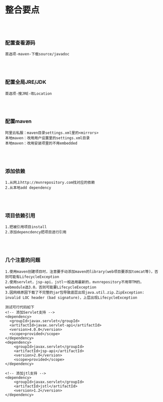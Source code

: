 # 整合要点

<br><br>
### 配置查看源码
```
首选项-maven-下载source/javadoc
```

<br><br>
### 配置全局JRE/JDK
```
首选项-搜JRE-改Location
```

<br><br>
### 配置maven
```
阿里云私服：maven目录settings.xml里的<mirrors>
本地maven：改用用户设置里的settings.xml目录
本地maven：改用安装项里的不用embedded
```

<br><br>
### 添加依赖
```
1.从网上http://mvnrepository.com找对应的依赖
2.从本地add dependency
```

<br><br>
### 项目依赖引用
```
1.把被引用项目install
2.添加depencdency把项目进行引用
```

<br><br>
### 几个注意的问题
```
1.使用maven创建项目时，注意要手动添加maven的library(web项目要添加tomcat等)，否则可能有LifecycleException
2.使用servlet，jsp-api，jstl一般选用最新的，mvnrepository不用带TM的，webmodule选3.0，否则可能要LifecycleException
3.因网络原因下载了不完整的jar包导致底层出现java.util.zip.ZipException: invalid LOC header (bad signature)，上层出现LifecycleException

测试可行代码如下
<!-- 添加Servlet支持 -->
<dependency>
  <groupId>javax.servlet</groupId>
  <artifactId>javax.servlet-api</artifactId>
  <version>4.0.0</version>
  <scope>provided</scope>
</dependency>
<dependency>
    <groupId>javax.servlet</groupId>
    <artifactId>jsp-api</artifactId>
    <version>2.0</version>
    <scope>provided</scope>
</dependency>

<!-- 添加jtl支持 -->
<dependency>
    <groupId>javax.servlet</groupId>
    <artifactId>jstl</artifactId>
    <version>1.2</version>
</dependency>

```
